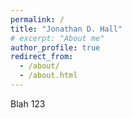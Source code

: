 ```yaml
---
permalink: /
title: "Jonathan D. Hall"
# excerpt: "About me"
author_profile: true
redirect_from: 
  - /about/
  - /about.html
---
```


Blah 123